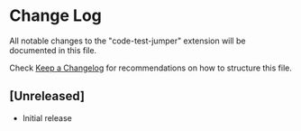 # Change Log

All notable changes to the "code-test-jumper" extension will be documented in this file.

Check [Keep a Changelog](http://keepachangelog.com/) for recommendations on how to structure this file.

## [Unreleased]

-   Initial release
